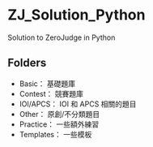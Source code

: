 # ZJ_Solution_Python
Solution to ZeroJudge in Python

## Folders
* Basic： 基礎題庫
* Contest： 競賽題庫
* IOI/APCS： IOI 和 APCS 相關的題目
* Other： 原創/不分類題目
* Practice： 一些額外練習
* Templates： 一些模板
